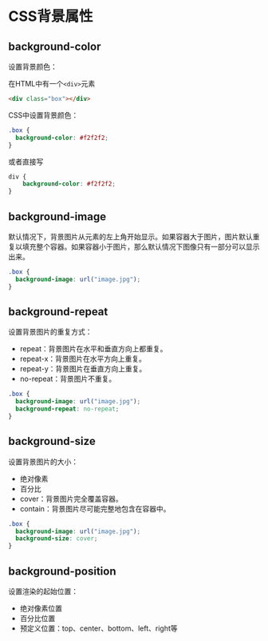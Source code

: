 # CSS背景属性

## background-color

设置背景颜色：

在HTML中有一个`<div>`元素

```html
<div class="box"></div>
```

CSS中设置背景颜色：

```css
.box {
  background-color: #f2f2f2;
}
```

或者直接写


```css
div {
    background-color: #f2f2f2;
}
```

## background-image

默认情况下，背景图片从元素的左上角开始显示。如果容器大于图片，图片默认重复以填充整个容器。如果容器小于图片，那么默认情况下图像只有一部分可以显示出来。


```css
.box {
  background-image: url("image.jpg");
}
```

## background-repeat

设置背景图片的重复方式：

- repeat：背景图片在水平和垂直方向上都重复。
- repeat-x：背景图片在水平方向上重复。
- repeat-y：背景图片在垂直方向上重复。
- no-repeat：背景图片不重复。

```css
.box {
  background-image: url("image.jpg");
  background-repeat: no-repeat;
}
```

## background-size

设置背景图片的大小：

- 绝对像素
- 百分比
- cover：背景图片完全覆盖容器。
- contain：背景图片尽可能完整地包含在容器中。

```css
.box {
  background-image: url("image.jpg");
  background-size: cover;
}
```

## background-position

设置渲染的起始位置：

- 绝对像素位置
- 百分比位置
- 预定义位置：top、center、bottom、left、right等